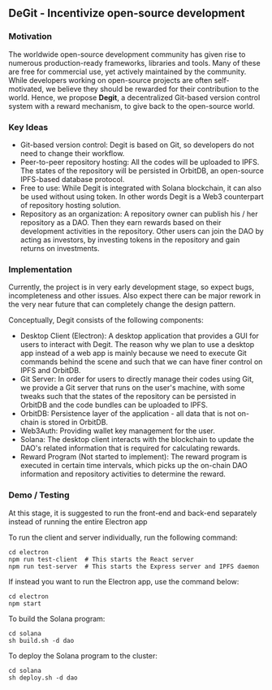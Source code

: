 ## DeGit - Incentivize open-source development 

### Motivation
The worldwide open-source development community has given rise to numerous production-ready frameworks, 
libraries and tools. Many of these are free for commercial use, yet actively maintained by the community.
While developers working on open-source projects are often self-motivated, we believe they should be rewarded 
for their contribution to the world. Hence, we propose **Degit**, a decentralized Git-based version control 
system with a reward mechanism, to give back to the open-source world.

### Key Ideas 
* Git-based version control: Degit is based on Git, so developers do not need to change their workflow.
* Peer-to-peer repository hosting: All the codes will be uploaded to IPFS. The states of the repository will be persisted 
in OrbitDB, an open-source IPFS-based database protocol.
* Free to use: While Degit is integrated with Solana blockchain, it can also be used without using token. In other words 
Degit is a Web3 counterpart of repository hosting solution.
* Repository as an organization: A repository owner can publish his / her repository as a DAO. Then they earn rewards 
based on their development activities in the repository. Other users can join the DAO by acting as investors, by investing 
tokens in the repository and gain returns on investments.

### Implementation
Currently, the project is in very early development stage, so expect bugs, incompleteness and other issues. Also expect 
there can be major rework in the very near future that can completely change the design pattern.

Conceptually, Degit consists of the following components:

* Desktop Client (Electron): A desktop application that provides a GUI for users to interact with Degit. The reason why 
we plan to use a desktop app instead of a web app is mainly because we need to execute Git commands behind the scene 
and such that we can have finer control on IPFS and OrbitDB.
* Git Server: In order for users to directly manage their codes using Git, we provide a Git server that runs on the 
user's machine, with some tweaks such that the states of the repository can be persisted in OrbitDB and the code bundles 
can be uploaded to IPFS.
* OrbitDB: Persistence layer of the application - all data that is not on-chain is stored in OrbitDB.
* Web3Auth: Providing wallet key management for the user.
* Solana: The desktop client interacts with the blockchain to update the DAO's related information that is required for 
calculating rewards.
* Reward Program (Not started to implement): The reward program is executed in certain time intervals, which picks up 
the on-chain DAO information and repository activities to determine the reward.

### Demo / Testing
At this stage, it is suggested to run the front-end and back-end separately instead of running the entire Electron app   

To run the client and server individually, run the following command:
```shell
cd electron
npm run test-client  # This starts the React server
npm run test-server  # This starts the Express server and IPFS daemon
```

If instead you want to run the Electron app, use the command below:
```shell
cd electron
npm start
```

To build the Solana program:
```shell
cd solana 
sh build.sh -d dao
```

To deploy the Solana program to the cluster:
```shell
cd solana
sh deploy.sh -d dao
```


